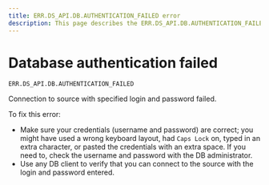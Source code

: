 ```yaml
---
title: ERR.DS_API.DB.AUTHENTICATION_FAILED error
description: This page describes the ERR.DS_API.DB.AUTHENTICATION_FAILED error.
---
```


# Database authentication failed

`ERR.DS_API.DB.AUTHENTICATION_FAILED`

Connection to source with specified login and password failed.

To fix this error:

* Make sure your credentials (username and password) are correct; you might have used a wrong keyboard layout, had `Caps Lock` on, typed in an extra character, or pasted the credentials with an extra space. If you need to, check the username and password with the DB administrator.
* Use any DB client to verify that you can connect to the source with the login and password entered.

